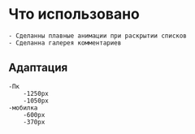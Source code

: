 # Что использовано
    - Сделанны плавные анимации при раскрытии списков
    - Сделанна галерея комментариев

## Адаптация
    -Пк
        -1250px
        -1050px
    -мобилка
        -600px
        -370px
